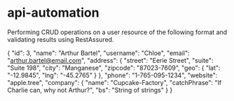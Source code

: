 # api-automation
Performing CRUD operations on a user resource of the following format and validating results using RestAssured.

{
    "id": 3,
    "name": "Arthur Bartel",
    "username": "Chloe",
    "email": "arthur.bartel@email.com",
    "address": {
      "street": "Eerie Street",
      "suite": "Suite 198",
      "city": "Manganese",
      "zipcode": "87023-7609",
      "geo": {
        "lat": "-12.9845",
        "lng": "-45.2765"
      }
    },
    "phone": "1-765-095-1234",
    "website": "apple.tree",
    "company": {
      "name": "Cupcake-Factory",
      "catchPhrase": "If Charlie can, why not Arthur?",
      "bs": "String of strings"
    }
  }
